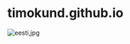# timokund.github.io
![eesti,jpg](https://user-images.githubusercontent.com/92431669/137123195-1b397078-5509-4cda-b370-aa845725ed75.jpg)
